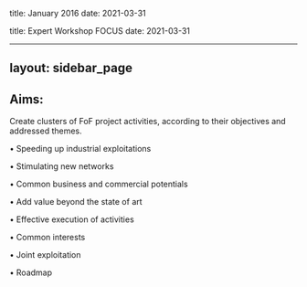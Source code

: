 title: January 2016
date: 2021-03-31

title: Expert Workshop FOCUS
date: 2021-03-31

---
layout: sidebar_page
---

##  Aims:


Create clusters of FoF project activities, according to their objectives and addressed themes.

• Speeding up industrial exploitations

• Stimulating new networks

• Common business and commercial potentials

• Add value beyond the state of art

• Effective execution of activities

• Common interests

• Joint exploitation

• Roadmap